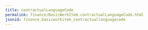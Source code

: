 ```yaml
---
title: contractualLanguageCode
permalink: finance/BasicWorkItem.contractualLanguageCode.html
jsonid: finance_basicworkitem_contractuallanguagecode
---
```

